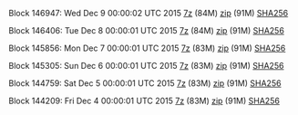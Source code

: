 Block 146947: Wed Dec  9 00:00:02 UTC 2015 [7z](https://transfer.sh/KNuTY/bootstrap.dat.20151209.7z) (84M) [zip](https://transfer.sh/v7Fcr/bootstrap.dat.20151209.zip) (91M) [SHA256](https://transfer.sh/aNnTY/sha256.txt)

Block 146406: Tue Dec  8 00:00:01 UTC 2015 [7z](https://transfer.sh/GiByV/bootstrap.dat.20151208.7z) (84M) [zip](https://transfer.sh/G72MF/bootstrap.dat.20151208.zip) (91M) [SHA256](https://transfer.sh/eNpYH/sha256.txt)

Block 145856: Mon Dec  7 00:00:01 UTC 2015 [7z](https://transfer.sh/hk0hT/bootstrap.dat.20151207.7z) (83M) [zip](https://transfer.sh/U72ZC/bootstrap.dat.20151207.zip) (91M) [SHA256](https://transfer.sh/w5Hd5/sha256.txt)

Block 145305: Sun Dec  6 00:00:01 UTC 2015 [7z](https://transfer.sh/OmwQl/bootstrap.dat.20151206.7z) (83M) [zip](https://transfer.sh/QDEKv/bootstrap.dat.20151206.zip) (91M) [SHA256](https://transfer.sh/nLg8L/sha256.txt)

Block 144759: Sat Dec  5 00:00:01 UTC 2015 [7z](https://transfer.sh/15n2Di/bootstrap.dat.20151205.7z) (83M) [zip](https://transfer.sh/XbLG9/bootstrap.dat.20151205.zip) (91M) [SHA256](https://transfer.sh/XxyHK/sha256.txt)

Block 144209: Fri Dec  4 00:00:01 UTC 2015 [7z](https://transfer.sh/RX2HA/bootstrap.dat.20151204.7z) (83M) [zip](https://transfer.sh/13SvGG/bootstrap.dat.20151204.zip) (91M) [SHA256](https://transfer.sh/DIpxX/sha256.txt)
